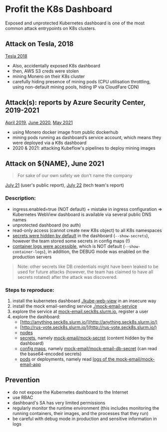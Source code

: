 # Profit the K8s Dashboard
Exposed and unprotected Kubernetes dashboard is one of the most common attack entrypoints on K8s clusters.


## Attack on Tesla, 2018

[Tesla 2018](https://redlock.io/blog/cryptojacking-tesla)

- Also, accidentally exposed K8s dashboard
- then, AWS S3 creds were stolen
- mining Monero on their K8s cluster
- carefully hiding presence of mining pods (CPU utilisation throttling, using non-default mining pools, hiding IP via CloudFare CDN)


## Attack(s): reports by Azure Security Center, 2019-2021

[April 2019](https://azure.microsoft.com/en-us/blog/detect-largescale-cryptocurrency-mining-attack-against-kubernetes-clusters/), [June 2020](https://www.microsoft.com/security/blog/2020/06/10/misconfigured-kubeflow-workloads-are-a-security-risk/), [May 2021](https://techcommunity.microsoft.com/t5/azure-security-center/new-large-scale-campaign-targets-kubeflow/ba-p/2425750)

- using Monero docker image from public dockerhub
- mining pods running as dashboard’s service account, which means they were deployed via a K8s dashboard
- 2020 & 2021: attacking Kubeflow's pipelines to deploy mining images


## Attack on ${NAME}, June 2021

> For sake of our own safety we don't name the company

[July 21](https://habr.com/ru/post/568842/) (user's public report), [July 22](https://habr.com/ru/post/569176/) (tech team's report)

### Description:
- ingress.enabled=true (NOT default) + mistake in ingress configuration => Kubernetes WebView dashboard is available via several public DNS names
- unprotected dashboard (no auth)
- read-only access (cannot create new K8s object) to all K8s namespaces
- [secrets were hidden by default](https://codeberg.org/hjacobs/kube-web-view/src/commit/bc5231296/deploy/deployment.yaml#L27-L29) in the dashboard (`--show-secrets`), however the team stored some secrets in config maps (!)
- [container logs were accessible](https://codeberg.org/hjacobs/kube-web-view/src/commit/bc5231296/deploy/deployment.yaml#L24-L26), which is NOT default (`--show-container-logs`), in addition, the DEBUG mode was enabled on the production servers


> Note: other secrets like DB credentials might have been leaked to be used for future attacks (however, the team has claimed to have all secrets rotated) after the attack was discovered.



### Steps to reproduce:
1. install the kubernetes dashboard [./kube-web-view](kube-web-view) in an insecure way
2. install the mock email-sending service [./mock-email-service](mock-email-service)
3. explore the service at [mock-email.seck8s.slurm.io](mock-email.seck8s.slurm.io), register a user
4. explore the dashboard:
   - [http://anything.seck8s.slurm.io/](http://anything.seck8s.slurm.io/)
   - [http://rus-vote.seck8s.slurm.io/](http://rus-vote.seck8s.slurm.io/)
   - [nodes](http://rus-vote.seck8s.slurm.io/clusters/local/nodes)
   - [secrets](http://rus-vote.seck8s.slurm.io/clusters/local/namespaces/_all/secrets?), namely [mock-email/mock-secret](http://rus-vote.seck8s.slurm.io/clusters/local/namespaces/mock-email/secrets/mock-secret) (content hidden by the dashboard)
   - [config maps](http://rus-vote.seck8s.slurm.io/clusters/local/namespaces/_all/configmaps?), namely [mock-email/mock-email-db-secret](http://rus-vote.seck8s.slurm.io/clusters/local/namespaces/mock-email/configmaps/mock-email-db-secret) (can read the base64-encoded secrets)
   - [pods](http://rus-vote.seck8s.slurm.io/clusters/local/namespaces/_all/pods?) or deployments, namely read [logs of the mock-email/mock-email-app](http://rus-vote.seck8s.slurm.io/clusters/local/namespaces/mock-email/deployments/mock-email-app/logs)


## Prevention
- do not expose the Kubernetes dashboard to the Internet
- use RBAC
- dashboard's SA has very limited permissions
- regularly monitor the runtime environment (this includes monitoring the running containers, their images, and the processes that they run)
- be careful with debug mode in production and sensitive information in logs
